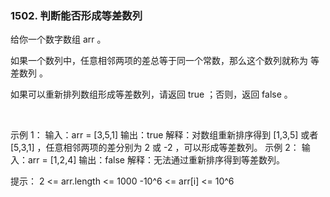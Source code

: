 ### 1502. 判断能否形成等差数列

给你一个数字数组 arr 。

如果一个数列中，任意相邻两项的差总等于同一个常数，那么这个数列就称为 等差数列 。

如果可以重新排列数组形成等差数列，请返回 true ；否则，返回 false 。

 

示例 1：
输入：arr = [3,5,1]
输出：true
解释：对数组重新排序得到 [1,3,5] 或者 [5,3,1] ，任意相邻两项的差分别为 2 或 -2 ，可以形成等差数列。
示例 2：
输入：arr = [1,2,4]
输出：false
解释：无法通过重新排序得到等差数列。
 

提示：
2 <= arr.length <= 1000
-10^6 <= arr[i] <= 10^6
